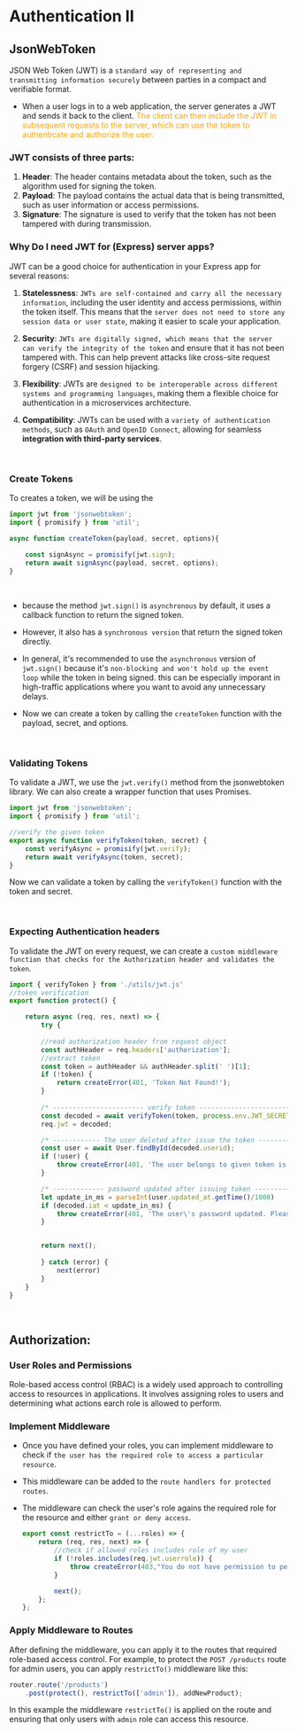 # Authentication II
## JsonWebToken
JSON Web Token (JWT) is a `standard way of representing and transmitting information securely` between parties in a compact and verifiable format. 

- When a user logs in to a web application, the server generates a JWT and sends it back to the client. <span style="color:orange;">The client can then include the JWT in subsequent requests to the server, which can use the token to authenticate and authorize the user.</span>
  

### JWT consists of three parts: 
1. **Header**: The header contains metadata about the token, such as the algorithm used for signing the token.
2. **Payload**: The payload contains the actual data that is being transmitted, such as user information or access permissions.
3. **Signature**: The signature is used to verify that the token has not been tampered with during transmission.


### Why Do I need JWT for (Express) server apps?
JWT can be a good choice for authentication in your Express app for several reasons:
1. **Statelessness**: 
   `JWTs are self-contained and carry all the necessary information`, including the user identity and access permissions, within the token itself. This means that the `server does not need to store any session data or user state`, making it easier to scale your application.

2. **Security**: 
   `JWTs are digitally signed, which means that the server can verify the integrity of the token` and ensure that it has not been tampered with. This can help prevent attacks like cross-site request forgery (CSRF) and session hijacking.

3. **Flexibility**: 
   JWTs are `designed to be interoperable across different systems and programming languages`, making them a flexible choice for authentication in a microservices architecture.

4. **Compatibility**: 
JWTs can be used with a `variety of authentication methods`, such as `OAuth` and `OpenID Connect`, allowing for seamless **integration with third-party services**.

<br>

### Create Tokens
To creates a token, we will be using the 

```js
import jwt from 'jsonwebtoken';
import { promisify } from 'util';

async function createToken(payload, secret, options){
    
    const signAsync = promisify(jwt.sign);
    return await signAsync(payload, secret, options);
}
```  
<br>

- because the method `jwt.sign()` is `asynchronous` by default, it uses a callback function to return the signed token.
  
- However, it also has a `synchronous version` that return the signed token directly. 
- In general, it's recommended to use the `asynchronous` version of `jwt.sign()` because it's `non-blocking and won't hold up the event loop` while the token in being signed. this can be especially imporant in high-traffic applications where you want to avoid any unnecessary delays.
- Now we can create a token by calling the `createToken` function with the payload, secret, and options.

<br>

### Validating Tokens
To validate a JWT, we use the `jwt.verify()` method from the jsonwebtoken library. We can also create a wrapper function that uses Promises.

```js
import jwt from 'jsonwebtoken';
import { promisify } from 'util';

//verify the given token
export async function verifyToken(token, secret) {
    const verifyAsync = promisify(jwt.verify);
    return await verifyAsync(token, secret);
}
```
Now we can validate a token by calling the `verifyToken()` function with the token and secret.

<br>

### Expecting Authentication headers
To validate the JWT on every request, we can create a `custom middleware function that checks for the Authorization header and validates the token`.

```js
import { verifyToken } from './utils/jwt.js'
//token verification
export function protect() {

    return async (req, res, next) => {
        try {
        
        //read authorization header from request object
        const authHeader = req.headers['authorization'];
        //extract token
        const token = authHeader && authHeader.split(' ')[1];
        if (!token) {
            return createError(401, 'Token Not Found!');
        }
    
        /* ----------------------- verify token --------------------------- */
        const decoded = await verifyToken(token, process.env.JWT_SECRET);
        req.jwt = decoded;

        /* ------------ The user deleted after issue the token ------------ */
        const user = await User.findById(decoded.userid);
        if (!user) {
            throw createError(401, 'The user belongs to given token is deleted recently!');
        }

        /* ------------- password updated after issuing token ------------- */
        let update_in_ms = parseInt(user.updated_at.getTime()/1000)
        if (decoded.iat < update_in_ms) {
            throw createError(401, 'The user\'s password updated. Please sign in again!')
        }


        return next();
        
        } catch (error) {
            next(error)
        }
    }
}
```

<br>

## Authorization:
### User Roles and Permissions
Role-based access control (RBAC) is a widely used approach to controlling access to resources in applications. It involves assigning roles to users and determining what actions earch role is allowed to perform.

### Implement Middleware
- Once you have defined your roles, you can implement middleware to check if `the user has the required role to access a particular resource`.

- This middleware can be added to the `route handlers for protected routes`. 

- The middleware can check the user's role agains the required role for the resource and either `grant or deny access`.

    ```js
    export const restrictTo = (...roles) => {
        return (req, res, next) => {
            //check if allowed roles includes role of my user
            if (!roles.includes(req.jwt.userrole)) {
                throw createError(403,"You do not have permission to perform this action!");
            }

            next();
        };
    };
    ```


### Apply Middleware to Routes
After defining the middleware, you can apply it to the routes that required role-based access control. For example, to protect the `POST /products` route for admin users, you can apply `restrictTo()` middleware like this:

```js
router.route('/products')
    .post(protect(), restrictTo(['admin']), addNewProduct);
```

In this example the middleware `restrictTo()` is applied on the route and ensuring that only users with `admin` role can access this resource.